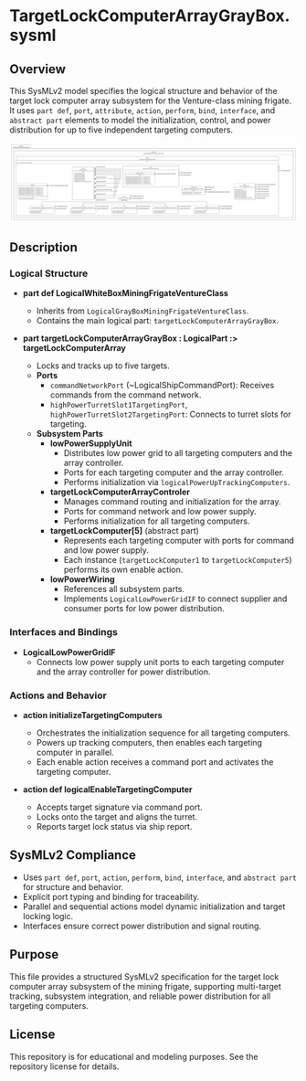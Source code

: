 # TargetLockComputerArrayGrayBox.sysml

## Overview

This SysMLv2 model specifies the logical structure and behavior of the target lock computer array subsystem for the Venture-class mining frigate. It uses `part def`, `port`, `attribute`, `action`, `perform`, `bind`, `interface`, and `abstract part` elements to model the initialization, control, and power distribution for up to five independent targeting computers.

![TargetLockComputerArrayGrayBox](Images/TargetLockComputerArrayGrayBox.png)

## Description

### Logical Structure

- **part def LogicalWhiteBoxMiningFrigateVentureClass**
  - Inherits from `LogicalGrayBoxMiningFrigateVentureClass`.
  - Contains the main logical part: `targetLockComputerArrayGrayBox`.

- **part targetLockComputerArrayGrayBox : LogicalPart :> targetLockComputerArray**
  - Locks and tracks up to five targets.
  - **Ports**
    - `commandNetworkPort` (~LogicalShipCommandPort): Receives commands from the command network.
    - `highPowerTurretSlot1TargetingPort`, `highPowerTurretSlot2TargetingPort`: Connects to turret slots for targeting.
  - **Subsystem Parts**
    - **lowPowerSupplyUnit**
      - Distributes low power grid to all targeting computers and the array controller.
      - Ports for each targeting computer and the array controller.
      - Performs initialization via `logicalPowerUpTrackingComputers`.
    - **targetLockComputerArrayControler**
      - Manages command routing and initialization for the array.
      - Ports for command network and low power supply.
      - Performs initialization for all targeting computers.
    - **targetLockComputer[5]** (abstract part)
      - Represents each targeting computer with ports for command and low power supply.
      - Each instance (`targetLockComputer1` to `targetLockComputer5`) performs its own enable action.
    - **lowPowerWiring**
      - References all subsystem parts.
      - Implements `LogicalLowPowerGridIF` to connect supplier and consumer ports for low power distribution.

### Interfaces and Bindings

- **LogicalLowPowerGridIF**
  - Connects low power supply unit ports to each targeting computer and the array controller for power distribution.

### Actions and Behavior

- **action initializeTargetingComputers**
  - Orchestrates the initialization sequence for all targeting computers.
  - Powers up tracking computers, then enables each targeting computer in parallel.
  - Each enable action receives a command port and activates the targeting computer.

- **action def logicalEnableTargetingComputer**
  - Accepts target signature via command port.
  - Locks onto the target and aligns the turret.
  - Reports target lock status via ship report.

## SysMLv2 Compliance

- Uses `part def`, `port`, `action`, `perform`, `bind`, `interface`, and `abstract part` for structure and behavior.
- Explicit port typing and binding for traceability.
- Parallel and sequential actions model dynamic initialization and target locking logic.
- Interfaces ensure correct power distribution and signal routing.

## Purpose

This file provides a structured SysMLv2 specification for the target lock computer array subsystem of the mining frigate, supporting multi-target tracking, subsystem integration, and reliable power distribution for all targeting computers.

## License

This repository is for educational and modeling purposes. See the repository license for details.